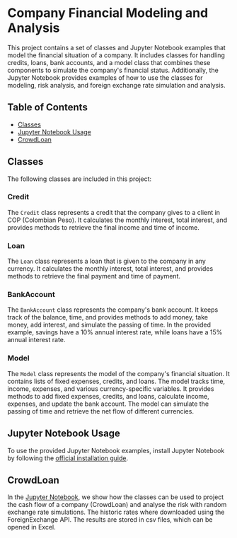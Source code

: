 # Company Financial Modeling and Analysis

This project contains a set of classes and Jupyter Notebook examples that model the financial situation of a company. It includes classes for handling credits, loans, bank accounts, and a model class that combines these components to simulate the company's financial status. Additionally, the Jupyter Notebook provides examples of how to use the classes for modeling, risk analysis, and foreign exchange rate simulation and analysis.

## Table of Contents

- [Classes](#classes)
- [Jupyter Notebook Usage](#jupyter-notebook-usage)
- [CrowdLoan](#CrowdLoan)

## Classes

The following classes are included in this project:

### Credit

The `Credit` class represents a credit that the company gives to a client in COP (Colombian Peso). It calculates the monthly interest, total interest, and provides methods to retrieve the final income and time of income.

### Loan

The `Loan` class represents a loan that is given to the company in any currency. It calculates the monthly interest, total interest, and provides methods to retrieve the final payment and time of payment.

### BankAccount

The `BankAccount` class represents the company's bank account. It keeps track of the balance, time, and provides methods to add money, take money, add interest, and simulate the passing of time. In the provided example, savings have a 10% annual interest rate, while loans have a 15% annual interest rate.

### Model

The `Model` class represents the model of the company's financial situation. It contains lists of fixed expenses, credits, and loans. The model tracks time, income, expenses, and various currency-specific variables. It provides methods to add fixed expenses, credits, and loans, calculate income, expenses, and update the bank account. The model can simulate the passing of time and retrieve the net flow of different currencies.

## Jupyter Notebook Usage

To use the provided Jupyter Notebook examples, install Jupyter Notebook by following the [official installation guide](https://jupyter.org/install).

## CrowdLoan

In the [Jupyter Notebook](CrowdLoan.ipynb), we show how the classes can be used to project the cash flow of a company (CrowdLoan) and analyse the risk with random exchange rate simulations. The historic rates where downloaded using the ForeignExchange API. The results are stored in csv files, which can be opened in Excel. 
